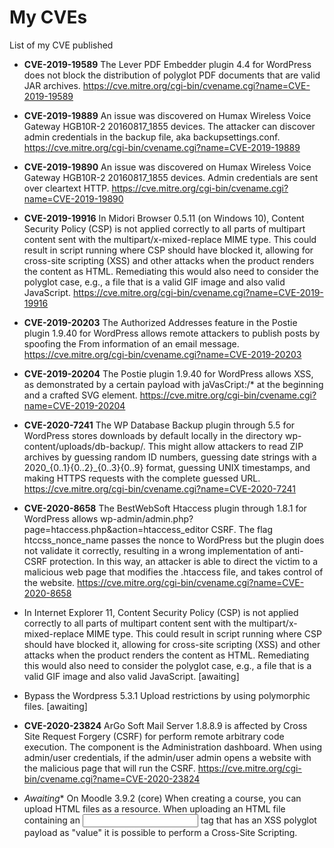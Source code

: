 # My CVEs
List of my CVE published

* **CVE-2019-19589** The Lever PDF Embedder plugin 4.4 for WordPress does not block the distribution of polyglot PDF documents that are valid JAR archives. https://cve.mitre.org/cgi-bin/cvename.cgi?name=CVE-2019-19589

* **CVE-2019-19889** An issue was discovered on Humax Wireless Voice Gateway HGB10R-2 20160817_1855 devices. The attacker can discover admin credentials in the backup file, aka backupsettings.conf. https://cve.mitre.org/cgi-bin/cvename.cgi?name=CVE-2019-19889

* **CVE-2019-19890** An issue was discovered on Humax Wireless Voice Gateway HGB10R-2 20160817_1855 devices. Admin credentials are sent over cleartext HTTP. https://cve.mitre.org/cgi-bin/cvename.cgi?name=CVE-2019-19890

* **CVE-2019-19916** In Midori Browser 0.5.11 (on Windows 10), Content Security Policy (CSP) is not applied correctly to all parts of multipart content sent with the multipart/x-mixed-replace MIME type. This could result in script running where CSP should have blocked it, allowing for cross-site scripting (XSS) and other attacks when the product renders the content as HTML. Remediating this would also need to consider the polyglot case, e.g., a file that is a valid GIF image and also valid JavaScript. https://cve.mitre.org/cgi-bin/cvename.cgi?name=CVE-2019-19916

* **CVE-2019-20203** The Authorized Addresses feature in the Postie plugin 1.9.40 for WordPress allows remote attackers to publish posts by spoofing the From information of an email message. https://cve.mitre.org/cgi-bin/cvename.cgi?name=CVE-2019-20203

* **CVE-2019-20204** The Postie plugin 1.9.40 for WordPress allows XSS, as demonstrated by a certain payload with jaVasCript:/* at the beginning and a crafted SVG element. https://cve.mitre.org/cgi-bin/cvename.cgi?name=CVE-2019-20204

* **CVE-2020-7241** The WP Database Backup plugin through 5.5 for WordPress stores downloads by default locally in the directory wp-content/uploads/db-backup/. This might allow attackers to read ZIP archives by guessing random ID numbers, guessing date strings with a 2020_{0..1}{0..2}_{0..3}{0..9} format, guessing UNIX timestamps, and making HTTPS requests with the complete guessed URL. https://cve.mitre.org/cgi-bin/cvename.cgi?name=CVE-2020-7241

* **CVE-2020-8658** The BestWebSoft Htaccess plugin through 1.8.1 for WordPress allows wp-admin/admin.php?page=htaccess.php&action=htaccess_editor CSRF. The flag htccss_nonce_name passes the nonce to WordPress but the plugin does not validate it correctly, resulting in a wrong implementation of anti-CSRF protection. In this way, an attacker is able to direct the victim to a malicious web page that modifies the .htaccess file, and takes control of the website. https://cve.mitre.org/cgi-bin/cvename.cgi?name=CVE-2020-8658

* In Internet Explorer 11, Content Security Policy (CSP) is not applied correctly to all parts of multipart content sent with the multipart/x-mixed-replace MIME type. This could result in script running where CSP should have blocked it, allowing for cross-site scripting (XSS) and other attacks when the product renders the content as HTML. Remediating this would also need to consider the polyglot case, e.g., a file that is a valid GIF image and also valid JavaScript. [awaiting]

* Bypass the Wordpress 5.3.1 Upload restrictions by using polymorphic files. [awaiting]

* **CVE-2020-23824** ArGo Soft Mail Server 1.8.8.9 is affected by Cross Site Request Forgery (CSRF) for perform remote arbitrary code execution. The component is the Administration dashboard. When using admin/user credentials, if the admin/user admin opens a website with the malicious page that will run the CSRF. https://cve.mitre.org/cgi-bin/cvename.cgi?name=CVE-2020-23824

* *Awaiting** On Moodle 3.9.2 (core) When creating a course, you can upload HTML files as a resource. When uploading an HTML file containing an <input> tag that has an XSS polyglot payload as "value" it is possible to perform a Cross-Site Scripting.
